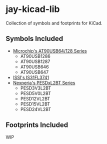 # jay-kicad-lib
Collection of symbols and footprints for KiCad.

## Symbols Included
- [Microchip's AT90USB64/128 Series](http://ww1.microchip.com/downloads/en/DeviceDoc/doc7593.pdf)
	- AT90USB1286
	- AT90USB1287
	- AT90USB646
	- AT90USB647
- [ISSI's IS31FL3741](http://www.issi.com/WW/pdf/IS31FL3741.pdf)
- [Nexperia's PESDxL2BT Series](https://assets.nexperia.com/documents/data-sheet/PESDXL2BT_SER.pdf)
	- PESD3V3L2BT
	- PESD5V0L2BT
	- PESD12VL2BT
	- PESD15VL2BT
	- PESD24VL2BT

## Footprints Included
WIP
